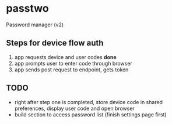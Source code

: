 # passtwo

Password manager (v2)


## Steps for device flow auth
1. app requests device and user codes **done**
2. app prompts user to enter code through browser
3. app sends post request to endpoint, gets token



## TODO
- right after step one is completed, store device code in shared preferences, display user code and open browser
- build section to access password list (finish settings page first)

